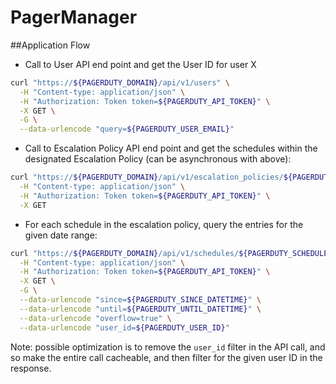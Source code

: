 PagerManager
============

##Application Flow

* Call to User API end point and get the User ID for user X
```bash
curl "https://${PAGERDUTY_DOMAIN}/api/v1/users" \
  -H "Content-type: application/json" \
  -H "Authorization: Token token=${PAGERDUTY_API_TOKEN}" \
  -X GET \
  -G \
  --data-urlencode "query=${PAGERDUTY_USER_EMAIL}"
```

* Call to Escalation Policy API end point and get the schedules within the designated Escalation Policy (can be asynchronous with above):
```bash
curl "https://${PAGERDUTY_DOMAIN}/api/v1/escalation_policies/${PAGERDUTY_ESCALATION_POLICY_ID}" \
  -H "Content-type: application/json" \
  -H "Authorization: Token token=${PAGERDUTY_API_TOKEN}" \
  -X GET
```
* For each schedule in the escalation policy, query the entries for the given date range:
```bash
curl "https://${PAGERDUTY_DOMAIN}/api/v1/schedules/${PAGERDUTY_SCHEDULE_ID}/entries" \
  -H "Content-type: application/json" \
  -H "Authorization: Token token=${PAGERDUTY_API_TOKEN}" \
  -X GET \
  -G \
  --data-urlencode "since=${PAGERDUTY_SINCE_DATETIME}" \
  --data-urlencode "until=${PAGERDUTY_UNTIL_DATETIME}" \
  --data-urlencode "overflow=true" \
  --data-urlencode "user_id=${PAGERDUTY_USER_ID}"
```
Note: possible optimization is to remove the `user_id` filter in the API call, and so make the entire call cacheable, and then filter for the given user ID in the response.


```
